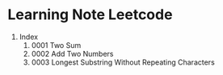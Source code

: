 Learning Note Leetcode
======================

1. Index
    1. 0001 Two Sum
    2. 0002 Add Two Numbers 
    3. 0003 Longest Substring Without Repeating Characters

